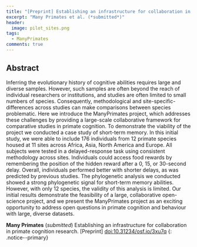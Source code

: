 ```yaml
---
title: "[Preprint] Establishing an infrastructure for collaboration in primate cognition research"
excerpt: "Many Primates et al. (*submitted*)"
header:
  image: pilot_sites.png
tags:
  - ManyPrimates
comments: true
---
```


## Abstract

Inferring the evolutionary history of cognitive abilities requires large and diverse samples. However, such samples are often beyond the reach of individual researchers or institutions, and studies are often limited to small numbers of species. Consequently, methodological and site-specific-differences across studies can make comparisons between species problematic. Here we introduce the ManyPrimates project, which addresses these challenges by providing a large-scale collaborative framework for comparative studies in primate cognition. To demonstrate the viability of the project we conducted a case study of short-term memory. In this initial study, we were able to include 176 individuals from 12 primate species housed at 11 sites across Africa, Asia, North America and Europe. All subjects were tested in a delayed-response task using consistent methodology across sites. Individuals could access food rewards by remembering the position of the hidden reward after a 0, 15, or 30-second delay. Overall, individuals performed better with shorter delays, as was predicted by previous studies. The phylogenetic analysis we conducted showed a strong phylogenetic signal for short-term memory abilities. However, with only 12 species, the validity of this analysis is limited. Our initial results demonstrate the feasibility of a large, collaborative open-science project, and we present the ManyPrimates project as an exciting opportunity to address open questions in primate cognition and behaviour with large, diverse datasets.

**Many Primates** (*submitted*) Establishing an infrastructure for collaboration in primate cognition research. [Preprint] [doi:10.31234/osf.io/3xu7q](https://doi.org/10.31234/osf.io/3xu7q)
{: .notice--primary}